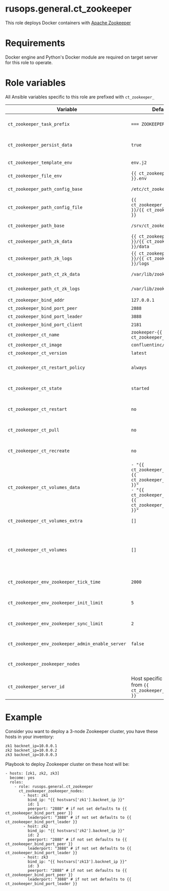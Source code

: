 # rusops.general.ct_zookeeper
This role deploys Docker containers with [Apache Zookeeper](https://zookeeper.apache.org)

# Requirements
Docker engine and Python's Docker module are required on target server for this role to operate.  

# Role variables
All Ansible variables specific to this role are prefixed with `ct_zookeeper_`  

| Variable | Default value | Description |
|----------|---------------|-------------|
| `ct_zookeeper_task_prefix` | `=== ZOOKEEPER CT ===` | Prefix in task names to ease reasdability of playbook's output |
| `ct_zookeeper_persist_data` | `true` | Set flag to `false` to disable persistent volumes mounted to container |
| `ct_zookeeper_template_env` | `env.j2` | Jinja2 template for env file used by container |
| `ct_zookeeper_file_env` | `{{ ct_zookeeper_ct_name }}.env` | Env file filename on host |
| `ct_zookeeper_path_config_base` | `/etc/ct_zookeeper` | Directory where env files are stored, one per container |
| `ct_zookeeper_path_config_file` | `{{ ct_zookeeper_path_config_base }}/{{ ct_zookeeper_file_env }}` | Full path to container's env file |
| `ct_zookeeper_path_base` | `/srv/ct_zookeeper` | Directory for persistent volumes mounted to container |
| `ct_zookeeper_path_zk_data` | `{{ ct_zookeeper_path_base }}/{{ ct_zookeeper_ct_name }}/data` | Persistent volume for Zookeeper data |
| `ct_zookeeper_path_zk_logs` | `{{ ct_zookeeper_path_base }}/{{ ct_zookeeper_ct_name }}/logs` | Persistent volume for Zookeeper logs |
| `ct_zookeeper_path_ct_zk_data` | `/var/lib/zookeeper/data` | Path to data directory inside container |
| `ct_zookeeper_path_ct_zk_logs` | `/var/lib/zookeeper/log` | Path to transaction logs directory inside container |
| `ct_zookeeper_bind_addr` | `127.0.0.1` | IP address Zookeeper binds to |
| `ct_zookeeper_bind_port_peer` | `2888` | Peer port |
| `ct_zookeeper_bind_port_leader` | `3888` | Leader election port |
| `ct_zookeeper_bind_port_client` | `2181` | Client connections port |
| `ct_zookeeper_ct_name` | `zookeeper-{{ ct_zookeeper_server_id }}` | Container name |
| `ct_zookeeper_ct_image` | `confluentinc/cp-zookeeper` | Docker image |
| `ct_zookeeper_ct_version` | `latest` | Docker image version |
| `ct_zookeeper_ct_restart_policy` | `always` | `restart_policy` property passed to Ansible's `docker_container` module |
| `ct_zookeeper_ct_state` | `started` | `state` property passed to Ansible's `docker_container` module |
| `ct_zookeeper_ct_restart` | `no` | `restart` property passed to Ansible's `docker_container` module |
| `ct_zookeeper_ct_pull` | `no` | `pull` property passed to Ansible's `docker_container` module |
| `ct_zookeeper_ct_recreate` | `no` | `recreate` property passed to Ansible's `docker_container` module |
| `ct_zookeeper_ct_volumes_data` | `- "{{ ct_zookeeper_path_zk_data }}:{{ ct_zookeeper_path_ct_zk_data }}"`<br/>`- "{{ ct_zookeeper_path_zk_logs }}:{{ ct_zookeeper_path_ct_zk_logs }}"` | Persistent volumes mounted by default when `ct_zookeeper_persist_data` is true |
| `ct_zookeeper_ct_volumes_extra` | `[]` | Variable allows to mount arbitrary volumes to container |
| `ct_zookeeper_ct_volumes` | `[]` | List of volumes mounted to container, if `ct_zookeeper_persist_data` is true equals to sum of `ct_zookeeper_ct_volumes_data` and `ct_zookeeper_ct_volumes_extra` |
| `ct_zookeeper_env_zookeeper_tick_time` | `2000` | Value of environment variable `ZOOKEEPER_TICK_TIME` passed to container in env file |
| `ct_zookeeper_env_zookeeper_init_limit` | `5` | Value of environment variable `ZOOKEEPER_INIT_LIMIT` passed to container in env file |
| `ct_zookeeper_env_zookeeper_sync_limit` | `2` | Value of environment variable `ZOOKEEPER_SYNC_LIMIT` passed to container in env file |
| `ct_zookeeper_env_zookeeper_admin_enable_server` | `false` | Value of environment variable `ZOOKEEPER_ADMIN_ENABLE_SERVER` passed to container in env file |
| `ct_zookeeper_zookeeper_nodes` |  | List of zookeeper nodes to form a cluster, see example section |
| `ct_zookeeper_server_id` | Host specific value inherited from `{{ ct_zookeeper_zookeeper_nodes }}` | Zookeeper server ID |

# Example
Consider you want to deploy a 3-node Zookeeper cluster, you have these hosts in your inventory:  
```
zk1 backnet_ip=10.0.0.1
zk2 backnet_ip=10.0.0.2
zk3 backnet_ip=10.0.0.3
```
Playbook to deploy Zookeeper cluster on these host will be:
```
- hosts: [zk1, zk2, zk3]
  become: yes
  roles:
    - role: rusops.general.ct_zookeeper
      ct_zookeeper_zookeeper_nodes:
        - host: zk1
          bind_ip: "{{ hostvars['zk1'].backnet_ip }}"
          id: 1
          peerport: "2888" # if not set defaults to {{ ct_zookeeper_bind_port_peer }}
          leaderport: "3888" # if not set defaults to {{ ct_zookeeper_bind_port_leader }}
        - host: zk2
          bind_ip: "{{ hostvars['zk2'].backnet_ip }}"
          id: 2
          peerport: "2888" # if not set defaults to {{ ct_zookeeper_bind_port_peer }}
          leaderport: "3888" # if not set defaults to {{ ct_zookeeper_bind_port_leader }}
        - host: zk3
          bind_ip: "{{ hostvars['zk13'].backnet_ip }}"
          id: 3
          peerport: "2888" # if not set defaults to {{ ct_zookeeper_bind_port_peer }}
          leaderport: "3888" # if not set defaults to {{ ct_zookeeper_bind_port_leader }}
```
